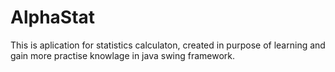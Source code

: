 # AlphaStat 


This is aplication for statistics calculaton, created in purpose of learning and gain more practise
knowlage in java swing framework.
